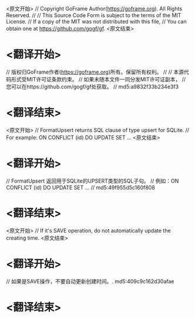 
<原文开始>
// Copyright GoFrame Author(https://goframe.org). All Rights Reserved.
//
// This Source Code Form is subject to the terms of the MIT License.
// If a copy of the MIT was not distributed with this file,
// You can obtain one at https://github.com/gogf/gf.
<原文结束>

# <翻译开始>
// 版权归GoFrame作者(https://goframe.org)所有。保留所有权利。
//
// 本源代码形式受MIT许可证条款约束。
// 如果未随本文件一同分发MIT许可证副本，
// 您可以在https://github.com/gogf/gf处获取。
// md5:a9832f33b234e3f3
# <翻译结束>


<原文开始>
// FormatUpsert returns SQL clause of type upsert for SQLite.
// For example: ON CONFLICT (id) DO UPDATE SET ...
<原文结束>

# <翻译开始>
// FormatUpsert 返回用于SQLite的UPSERT类型的SQL子句。
// 例如：ON CONFLICT (id) DO UPDATE SET ...
// md5:49f955d5c160f808
# <翻译结束>


<原文开始>
// If it's SAVE operation, do not automatically update the creating time.
<原文结束>

# <翻译开始>
// 如果是SAVE操作，不要自动更新创建时间。. md5:409c9c162d30afae
# <翻译结束>

